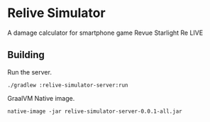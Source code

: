 # Relive Simulator
A damage calculator for smartphone game Revue Starlight Re LIVE

## Building
Run the server.
```
./gradlew :relive-simulator-server:run
```

GraalVM Native image.
```
native-image -jar relive-simulator-server-0.0.1-all.jar
```
